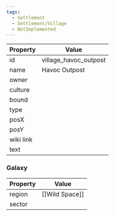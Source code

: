 ```yaml
---
tags:
  - Settlement
  - Settlement/Village
  - NotImplemented
---
```


| Property  | Value                 |
| --------- | --------------------- |
| id        | village_havoc_outpost |
| name      | Havoc Outpost         |
| owner     |                       |
| culture   |                       |
| bound     |                       |
| type      |                       |
| posX      |                       |
| posY      |                       |
| wiki link |                       |
| text      |                       |

### Galaxy
| Property | Value          |
| -------- | -------------- |
| region   | [[Wild Space]] |
| sector   |                |

